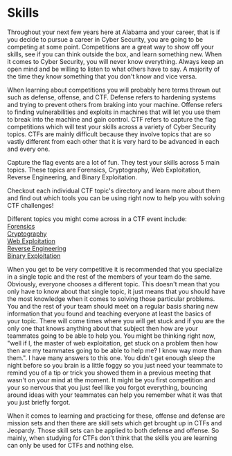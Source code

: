 # Skills
Throughout your next few years here at Alabama and your career, that is if you decide to pursue a career in Cyber Security, you are going to be competing at some point. Competitions are a great way to show off your skills, see if you can think outside the box, and learn something new. When it comes to Cyber Security, you will never know everything. Always keep an open mind and be willing to listen to what others have to say. A majority of the time they know something that you don't know and vice versa.<br>

When learning about competitions you will probably here terms thrown out such as defense, offense, and CTF. Defense refers to hardening systems and trying to prevent others from braking into your machine. Offense refers to finding vulnerabilities and exploits in machines that will let you use them to break into the machine and gain control. CTF refers to capture the flag competitions which will test your skills across a variety of Cyber Security topics. CTFs are mainly difficult because they involve topics that are so vastly different from each other that it is very hard to be advanced in each and every one. <br>

Capture the flag events are a lot of fun. They test your skills across 5 main topics. These topics are Forensics, Cryptography, Web Exploitation, Reverse Engineering, and Binary Exploitation.<br> 

Checkout each individual CTF topic's directory and learn more about them and find out which tools you can be using right now to help you with solving CTF challenges!<br>

Different topics you might come across in a CTF event include:<br>
[Forensics](/CTF/Forensics)<br>
[Cryptography](/CTF/Cryptography)<br>
[Web Exploitation](/CTF/Web_Exploitation)<br>
[Reverse Engineering](/CTF/Reverse_Engineering)<br>
[Binary Exploitation](/CTF/Binary_Exploitation)<br>

When you get to be very competitive it is recommended that you specialize in a single topic and the rest of the members of your team do the same. Obviously, everyone chooses a different topic. This doesn't mean that you only have to know about that single topic, it just means that you should have the most knowledge when it comes to solving those particular problems. You and the rest of your team should meet on a regular basis sharing new information that you found and teaching everyone at least the basics of your topic. There will come times where you will get stuck and if you are the only one that knows anything about that subject then how are your teammates going to be able to help you. You might be thinking right now, "well if I, the master of web exploitation, get stuck on a problem then how then are my teammates going to be able to help me? I know way more than them.". I have many answers to this one. You didn't get enough sleep the night before so you brain is a little foggy so you just need your teammate to remind you of a tip or trick you showed them in a previous meeting that wasn't on your mind at the moment. It might be you first competition and your so nervous that you just feel like you forgot everything, bouncing around ideas with your teammates can help you remember what it was that you just briefly forgot. <br> 

When it comes to learning and practicing for these, offense and defense are mission sets and then there are skill sets which get brought up in CTFs and Jeopardy. Those skill sets can be applied to both defense and offense. So mainly, when studying for CTFs don't think that the skills you are learning can only be used for CTFs and nothing else.  